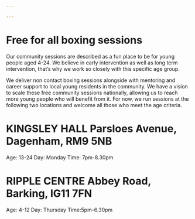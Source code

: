 ```yaml
---

---
```

<h1 class="b">Free for all boxing sessions</h1>
Our community sessions are described as a fun place to be for young people aged 4-24. We believe in early intervention as well as long term intervention, that’s why we work so closely with this specific age group.

We deliver non contact boxing sessions alongside with mentoring and career support to local young residents in the community.
We have a vision to scale these free community sessions nationally, allowing us to reach more young people who will benefit from it. For now, we run sessions at the following two locations and welcome all those who meet the age criteria.



<h1 class="b">KINGSLEY HALL
Parsloes Avenue, Dagenham, RM9 5NB</h1>

Age: 13-24        Day: Monday        Time: 7pm-8.30pm

<h1 class="b">RIPPLE CENTRE
Abbey Road, Barking, IG11 7FN</h1>

Age: 4-12        Day: Thursday        Time:5pm-6.30pm
